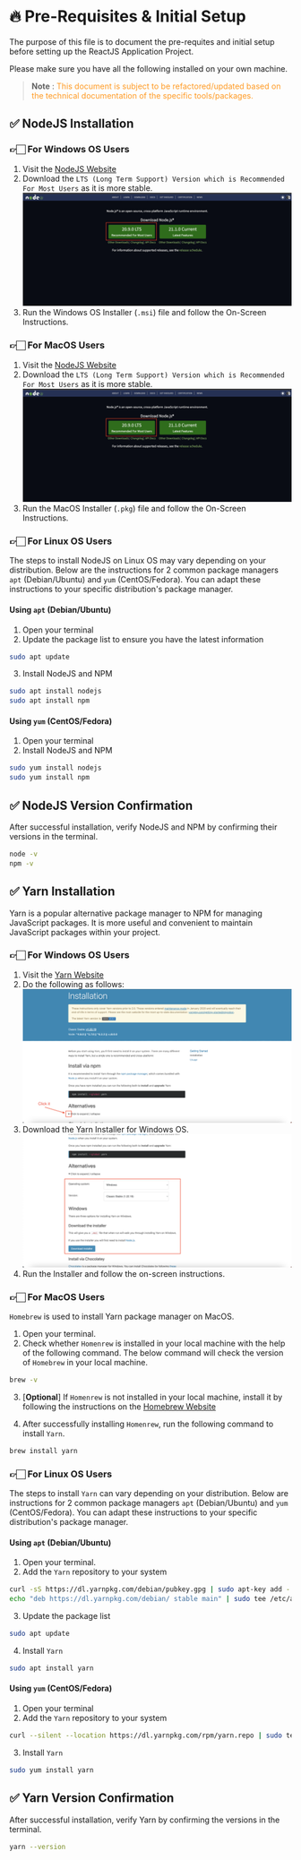 # 🔥 Pre-Requisites & Initial Setup

The purpose of this file is to document the pre-requites and initial setup before setting up the ReactJS Application Project.

Please make sure you have all the following installed on your own machine.

> <b>Note</b> : <span style="color: #FF9A23">This document is subject to be refactored/updated based on the technical documentation of the specific tools/packages.</span>

## ✅ NodeJS Installation

### 👉🏻 For Windows OS Users

1. Visit the [NodeJS Website](https://nodejs.org/en)
2. Download the `LTS (Long Term Support) Version which is Recommended For Most Users` as it is more stable.
![NodeJS Website](/documentation/images/NodeJS.png)
3. Run the Windows OS Installer (`.msi`) file and follow the On-Screen Instructions.

### 👉🏻 For MacOS Users

1. Visit the [NodeJS Website](https://nodejs.org/en)
2. Download the `LTS (Long Term Support) Version which is Recommended For Most Users` as it is more stable.
![NodeJS Website](/documentation/images/NodeJS.png)
3. Run the MacOS Installer (`.pkg`) file and follow the On-Screen Instructions.

### 👉🏻 For Linux OS Users

The steps to install NodeJS on Linux OS may vary depending on your distribution. Below are the instructions for 2 common package managers `apt` (Debian/Ubuntu) and `yum` (CentOS/Fedora). You can adapt these instructions to your specific distribution's package manager.

#### <b>Using `apt` (Debian/Ubuntu)</b>

1. Open your terminal
2. Update the package list to ensure you have the latest information

```sh
sudo apt update
```

3. Install NodeJS and NPM

```sh
sudo apt install nodejs
sudo apt install npm
```

#### <b>Using `yum` (CentOS/Fedora)</b>

1. Open your terminal
2. Install NodeJS and NPM

```sh
sudo yum install nodejs
sudo yum install npm
```

## ✅ NodeJS Version Confirmation

After successful installation, verify NodeJS and NPM by confirming their versions in the terminal.

```sh
node -v
npm -v
```

## ✅ Yarn Installation

Yarn is a popular alternative package manager to NPM for managing JavaScript packages. It is more useful and convenient to maintain JavaScript packages within your project.

### 👉🏻 For Windows OS Users

1. Visit the [Yarn Website](https://classic.yarnpkg.com/en/docs/install#windows-stable)
2. Do the following as follows:
![Yarn Website](/documentation/images/Yarn-Website.png)
3. Download the Yarn Installer for Windows OS.
![Yarn Windows Installer](/scripts/images/Yarn-Windows-Installer.png)
4. Run the Installer and follow the on-screen instructions.

### 👉🏻 For MacOS Users

`Homebrew` is used to install Yarn package manager on MacOS.

1. Open your terminal.
2. Check whether `Homenrew` is installed in your local machine with the help of the following command. The below command will check the version of `Homebrew` in your local machine.

```sh
brew -v
```

3. [<b>Optional</b>] If `Homenrew` is not installed in your local machine, install it by following the instructions on the [Homebrew Website](https://brew.sh/)

4. After successfully installing `Homenrew`, run the following command to install `Yarn`.

```sh
brew install yarn
```

### 👉🏻 For  Linux OS Users

The steps to install `Yarn` can vary depending on your distribution. Below are instructions for 2 common package managers `apt` (Debian/Ubuntu) and `yum` (CentOS/Fedora). You can adapt these instructions to your specific distribution's package manager.

#### <b>Using `apt` (Debian/Ubuntu)</b>

1. Open your terminal.
2. Add the `Yarn` repository to your system

```sh
curl -sS https://dl.yarnpkg.com/debian/pubkey.gpg | sudo apt-key add -
echo "deb https://dl.yarnpkg.com/debian/ stable main" | sudo tee /etc/apt/sources.list.d/yarn.list
```

3. Update the package list

```sh
sudo apt update
```

4. Install `Yarn`
```sh
sudo apt install yarn
```

#### <b>Using `yum` (CentOS/Fedora)</b>

1. Open your terminal
2. Add the `Yarn` repository to your system

```sh
curl --silent --location https://dl.yarnpkg.com/rpm/yarn.repo | sudo tee /etc/yum.repos.d/yarn.repo
```

3. Install `Yarn`

```sh
sudo yum install yarn
```

## ✅ Yarn Version Confirmation

After successful installation, verify Yarn by confirming the versions in the terminal.

```sh
yarn --version
```